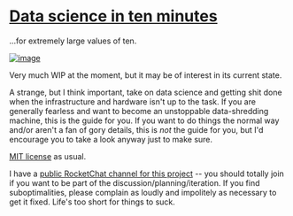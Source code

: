 # [Data science in ten minutes](data-science-in-ten-minutes.pdf)
...for extremely large values of ten.

[![image](http://spencertipping.com/ds-ten-contents.jpg)](data-science-in-ten-minutes.pdf)

Very much WIP at the moment, but it may be of interest in its current state.

A strange, but I think important, take on data science and getting shit done
when the infrastructure and hardware isn't up to the task. If you are generally
fearless and want to become an unstoppable data-shredding machine, this is the
guide for you. If you want to do things the normal way and/or aren't a fan of
gory details, this is _not_ the guide for you, but I'd encourage you to take a
look anyway just to make sure.

[MIT license](LICENSE) as usual.

I have a [public RocketChat channel for this
project](https://dev.spencertipping.com/channel/datascience) -- you should
totally join if you want to be part of the discussion/planning/iteration. If you
find suboptimalities, please complain as loudly and impolitely as necessary to
get it fixed. Life's too short for things to suck.
